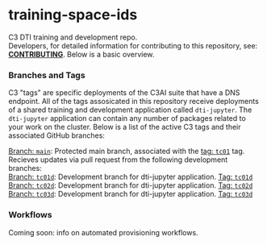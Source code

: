 # training-space-ids

C3 DTI training and development repo.  
Developers, for detailed information for contributing to this repository, see: **[CONTRIBUTING](https://github.com/c3aidti/training-space-ids/blob/main/.github/CONTRIBUTING.md)**.  Below is a basic overview.

### Branches and Tags
C3 "tags" are specific deployments of the C3AI suite that have a DNS endpoint.  All of the tags assosicated in this repository receive deployments of a shared training and development application called `dti-jupyter`. The `dti-jupyter` application can contain any number of packages related to your work on the cluster.  Below is a list of the active C3 tags and their associated GitHub branches:   

[Branch: `main`](https://github.com/c3aidti/training-space-ids): Protected main branch, associated with the [tag: `tc01`](http://tc01-dti-jupyter.c3dti.ai/static/console) tag. Recieves updates via pull request from the following development branches:     
[Branch: `tc01d`](https://github.com/c3aidti/training-space-ids/tree/tc01d): Development branch for dti-jupyter application. [Tag: `tc01d`](http://tc01d-dev.c3dti.ai/static/console)  
[Branch: `tc02d`](https://github.com/c3aidti/training-space-ids/tree/tc02d): Development branch for dti-jupyter application. [Tag: `tc02d`](http://tc02d-dev.c3dti.ai/static/console)  
[Branch: `tc03d`](https://github.com/c3aidti/training-space-ids/tree/tc03d): Development branch for dti-jupyter application. [Tag: `tc03d`](http://tc03d-dev.c3dti.ai/static/console)

### Workflows
Coming soon: info on automated provisioning workflows.



